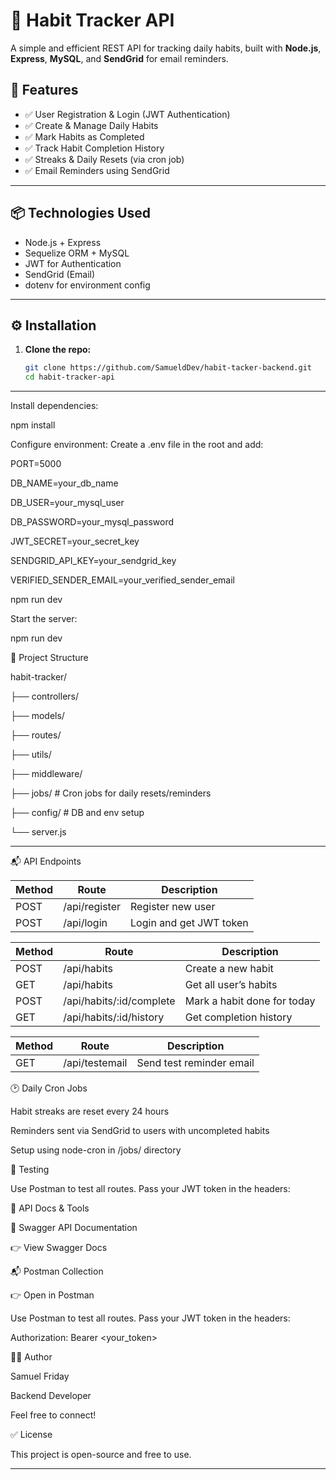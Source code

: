 
# 🧠 Habit Tracker API

A simple and efficient REST API for tracking daily habits, built with **Node.js**, **Express**, **MySQL**, and **SendGrid** for email reminders.

## 🚀 Features

- ✅ User Registration & Login (JWT Authentication)
- ✅ Create & Manage Daily Habits
- ✅ Mark Habits as Completed
- ✅ Track Habit Completion History
- ✅ Streaks & Daily Resets (via cron job)
- ✅ Email Reminders using SendGrid

---

## 📦 Technologies Used

- Node.js + Express
- Sequelize ORM + MySQL
- JWT for Authentication
- SendGrid (Email)
- dotenv for environment config

---

## ⚙️ Installation

1. **Clone the repo:**

   ```bash
   git clone https://github.com/SamueldDev/habit-tacker-backend.git
   cd habit-tracker-api

---

Install dependencies:

npm install

Configure environment:
Create a .env file in the root and add:

PORT=5000

DB_NAME=your_db_name

DB_USER=your_mysql_user

DB_PASSWORD=your_mysql_password

JWT_SECRET=your_secret_key

SENDGRID_API_KEY=your_sendgrid_key

VERIFIED_SENDER_EMAIL=your_verified_sender_email

npm run dev

Start the server:

npm run dev

📁 Project Structure

habit-tracker/

├── controllers/

├── models/

├── routes/

├── utils/

├── middleware/

├── jobs/ # Cron jobs for daily resets/reminders

├── config/ # DB and env setup

└── server.js

---

📬 API Endpoints

| Method | Route         | Description             |
| ------ | ------------- | ----------------------- |
| POST   | /api/register | Register new user       |
| POST   | /api/login    | Login and get JWT token |

| Method | Route                     | Description                 |
| ------ | ------------------------- | --------------------------- |
| POST   | /api/habits               | Create a new habit          |
| GET    | /api/habits               | Get all user’s habits       |
| POST   | /api/habits/\:id/complete | Mark a habit done for today |
| GET    | /api/habits/\:id/history  | Get completion history      |

| Method | Route          | Description              |
| ------ | -------------- | ------------------------ |
| GET    | /api/testemail | Send test reminder email |

🕑 Daily Cron Jobs

Habit streaks are reset every 24 hours

Reminders sent via SendGrid to users with uncompleted habits

Setup using node-cron in /jobs/ directory

🧪 Testing

Use Postman to test all routes. Pass your JWT token in the headers:

🧪 API Docs & Tools

📘 Swagger API Documentation

👉 View Swagger Docs

📬 Postman Collection

👉 Open in Postman

Use Postman to test all routes. Pass your JWT token in the headers:

Authorization: Bearer <your_token>

🧑‍💻 Author

Samuel Friday

Backend Developer

Feel free to connect!

✅ License

This project is open-source and free to use.

---
